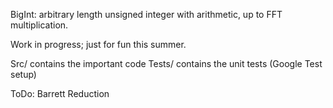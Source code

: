 BigInt: arbitrary length unsigned integer with arithmetic, up to FFT multiplication. 


Work in progress; just for fun this summer. 

Src/ contains the important code
Tests/ contains the unit tests (Google Test setup)


ToDo: Barrett Reduction

